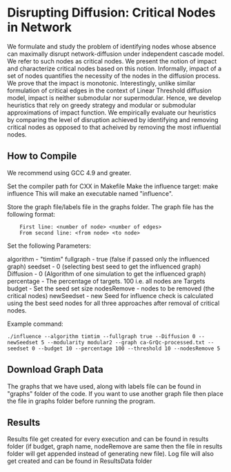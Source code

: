 # Disrupting Diffusion: Critical Nodes in Network

We formulate and study the problem of identifying nodes whose absence can maximally disrupt network-diffusion under independent cascade model. We refer to such nodes as critical nodes. We present the notion of impact and characterize critical nodes based on this notion. Informally, impact of a set of nodes quantifies the necessity of the nodes in the diffusion process. We prove that the impact is monotonic. Interestingly, unlike similar formulation of critical edges in the context of Linear Threshold diffusion model, impact is neither submodular nor supermodular. Hence, we develop heuristics that rely on greedy strategy and modular or submodular approximations of impact function. We empirically evaluate our heuristics by comparing the level of disruption achieved by identifying and removing critical nodes as opposed to that acheived by removing the most influential nodes.

## How to Compile
We recommend using GCC 4.9 and greater.

Set the compiler path for CXX in Makefile
Make the influence target:
make influence
This will make an executable named "influence".


Store the graph file/labels file in the graphs folder. The graph file has the following format:
```
	First line: <number of node> <number of edges>
	From second line: <from node> <to node>
```
Set the following Parameters:

algorithm - "timtim"
fullgraph - true (false if passed only the influenced graph)
seedset - 0 (selecting best seed to get the influenced graph)
Diffusion - 0 (Algorithm of one simulation to get the influenced graph)
percentage - The percentage of targets. 100 i.e. all nodes are Targets
budget - Set the seed set size
nodesRemove - nodes to be removed (the critical nodes)
newSeedset -  new Seed for influence check is calculated using the best seed nodes for all three approaches after removal of critical nodes.

Example command:
```
./influence --algorithm timtim --fullgraph true --Diffusion 0 --newSeedset 5 --modularity modular2 --graph ca-GrQc-processed.txt --seedset 0 --budget 10 --percentage 100 --threshold 10 --nodesRemove 5 
```
## Download Graph Data
The graphs that we have used, along with labels file can be found in "graphs" folder of the code. If you want to use another graph file then place the file in graphs folder before running the program.

## Results
Results file get created for every execution and can be found in results folder (if budget, graph name, nodeRemove are same then the file in results folder will get appended instead of generating new file). Log file will also get created and can be found in ResultsData folder
